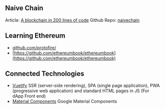 ## Naive Chain
Article: [A blockchain in 200 lines of code](https://medium.com/@lhartikk/a-blockchain-in-200-lines-of-code-963cc1cc0e54)
Github Repo: [naivechain](https://github.com/lhartikk/naivechain)

## Learning Ethereum
- [github.com/protofire/](https://github.com/protofire/blockchain-learning-path)
- [https://github.com/ethereumbook/ethereumbook](https://github.com/ethereumbook/ethereumbook)

## Connected Technologies
- [Vuetify](https://vuetifyjs.com/en/) SSR (server-side rendering), SPA (single page application), PWA (progressive web application) and standard HTML pages in JS (For dApp Front end)
- [Material Components](https://github.com/material-components/) Google Material Components 
